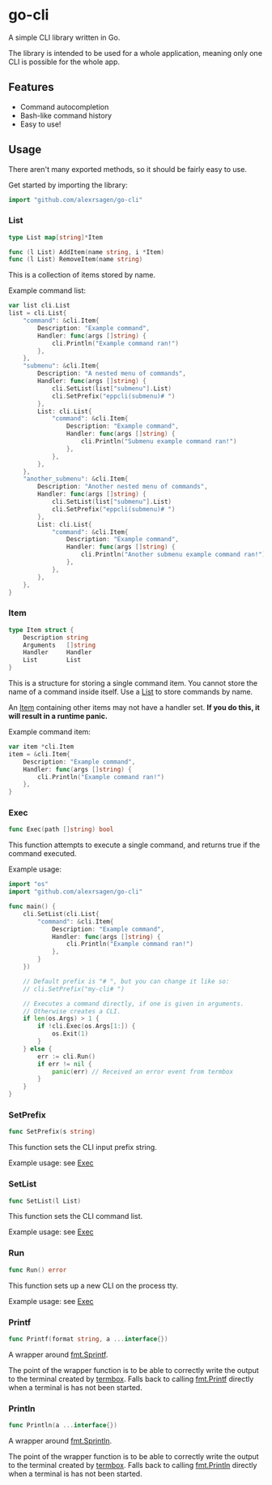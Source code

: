 # go-cli
A simple CLI library written in Go.

The library is intended to be used for a whole application, meaning only one CLI is possible for the whole app.

## Features
- Command autocompletion
- Bash-like command history
- Easy to use!

## Usage
There aren't many exported methods, so it should be fairly easy to use.

Get started by importing the library:
```go
import "github.com/alexrsagen/go-cli"
```

### List
```go
type List map[string]*Item

func (l List) AddItem(name string, i *Item)
func (l List) RemoveItem(name string)
```

This is a collection of items stored by name.

Example command list:
```go
var list cli.List
list = cli.List{
    "command": &cli.Item{
        Description: "Example command",
        Handler: func(args []string) {
            cli.Println("Example command ran!")
        },
    },
    "submenu": &cli.Item{
        Description: "A nested menu of commands",
        Handler: func(args []string) {
            cli.SetList(list["submenu"].List)
            cli.SetPrefix("eppcli(submenu)# ")
        },
        List: cli.List{
            "command": &cli.Item{
                Description: "Example command",
                Handler: func(args []string) {
                    cli.Println("Submenu example command ran!")
                },
            },
        },
    },
    "another_submenu": &cli.Item{
        Description: "Another nested menu of commands",
        Handler: func(args []string) {
            cli.SetList(list["submenu"].List)
            cli.SetPrefix("eppcli(submenu)# ")
        },
        List: cli.List{
            "command": &cli.Item{
                Description: "Example command",
                Handler: func(args []string) {
                    cli.Println("Another submenu example command ran!")
                },
            },
        },
    },
}
```

### Item
```go
type Item struct {
    Description string
    Arguments   []string
    Handler     Handler
    List        List
}
```

This is a structure for storing a single command item. You cannot store the name of a command inside itself. Use a [List](#list) to store commands by name.

An [Item](#item) containing other items may not have a handler set. **If you do this, it will result in a runtime panic.**

Example command item:
```go
var item *cli.Item
item = &cli.Item{
    Description: "Example command",
    Handler: func(args []string) {
        cli.Println("Example command ran!")
    },
}
```

### Exec
```go
func Exec(path []string) bool
```

This function attempts to execute a single command, and returns true if the command executed.

Example usage:
```go
import "os"
import "github.com/alexrsagen/go-cli"

func main() {
    cli.SetList(cli.List{
        "command": &cli.Item{
            Description: "Example command",
            Handler: func(args []string) {
                cli.Println("Example command ran!")
            },
        }
    })

    // Default prefix is "# ", but you can change it like so:
    // cli.SetPrefix("my-cli# ")

    // Executes a command directly, if one is given in arguments.
    // Otherwise creates a CLI.
    if len(os.Args) > 1 {
        if !cli.Exec(os.Args[1:]) {
            os.Exit(1)
        }
    } else {
        err := cli.Run()
        if err != nil {
            panic(err) // Received an error event from termbox
        }
    }
}
```

### SetPrefix
```go
func SetPrefix(s string)
```

This function sets the CLI input prefix string.

Example usage: see [Exec](#exec)

### SetList
```go
func SetList(l List)
```

This function sets the CLI command list.

Example usage: see [Exec](#exec)

### Run
```go
func Run() error
```

This function sets up a new CLI on the process tty.

Example usage: see [Exec](#exec)

### Printf
```go
func Printf(format string, a ...interface{})
```

A wrapper around [fmt.Sprintf](https://golang.org/pkg/fmt/#Sprintf).

The point of the wrapper function is to be able to correctly write the output to the terminal created by [termbox](https://github.com/nsf/termbox-go). Falls back to calling [fmt.Printf](https://golang.org/pkg/fmt/#Printf) directly when a terminal is has not been started.

### Println
```go
func Println(a ...interface{})
```

A wrapper around [fmt.Sprintln](https://golang.org/pkg/fmt/#Sprintln).

The point of the wrapper function is to be able to correctly write the output to the terminal created by [termbox](https://github.com/nsf/termbox-go). Falls back to calling [fmt.Println](https://golang.org/pkg/fmt/#Println) directly when a terminal is has not been started.